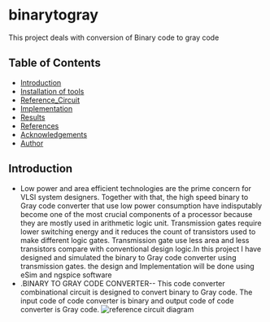 # binarytogray
This project deals with conversion of Binary code to gray code
## Table of Contents
- [Introduction](#introduction)
- [Installation of tools](#installation_of_tools)
- [Reference_Circuit](#reference_circuit)
- [Implementation](#implementation)
- [Results](#results)
- [References](#references)
- [Acknowledgements](#acknowledgements)
- [Author](#author)
## Introduction
- Low power and area efficient technologies are the prime concern for VLSI system designers. Together with that, the high speed binary to Gray code converter that use low power consumption have indisputably become one of the most crucial components of a processor because they are mostly used in arithmetic logic unit. Transmission gates require lower switching energy and it reduces the count of transistors used to make different logic gates. Transmission gate use less area and less transistors compare with conventional design logic.In this project I have designed and simulated the binary to Gray code converter using transmission gates. the design and Implementation will be done using eSim and ngspice software
- .BINARY TO GRAY CODE CONVERTER--
 This code converter combinational circuit is designed to convert binary to Gray code. The input code of code converter is binary and output code of code converter is Gray code.
![reference circuit diagram](https://https://drive.google.com/drive/u/0/folders/1EUMfLWvvRPT6ycf4yrk9eBOLEwgiysQR.jpg)

